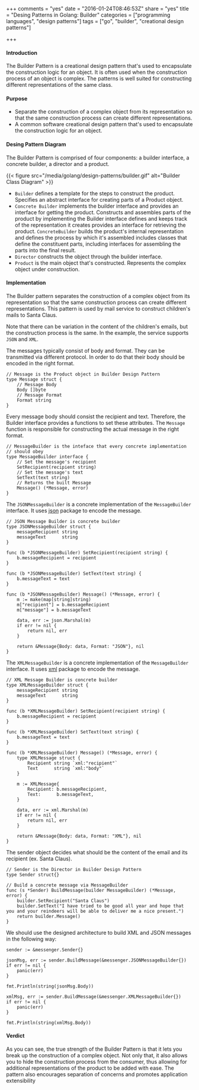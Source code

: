 +++
comments = "yes"
date = "2016-01-24T08:46:53Z"
share = "yes"
title = "Desing Patterns in Golang: Builder"
categories = ["programming languages", "design patterns"]
tags = ["go", "builder", "creational design patterns"]

+++

#### Introduction

The Builder Pattern is a creational design pattern that's used to
encapsulate the construction logic for an object. It is often used
when the construction process of an object is complex. The patterns is well
suited for constructing different representations of the same class.

#### Purpose

- Separate the construction of a complex object from its representation so that
	the same construction process can create different representations.
- A common software creational design pattern that's used to encapsulate the
	construction logic for an object.

#### Desing Pattern Diagram

The Builder Pattern is comprised of four components: a builder interface, a
concrete builder, a director and a product.

{{< figure src="/media/golang/design-patterns/builder.gif" alt="Builder Class Diagram" >}}

- `Builder` defines a template for the steps to construct the product.
	Specifies an abstract interface for creating parts of a Product object.
- `Concrete Builder` implements the builder interface and provides an interface
	for getting the product. Constructs and assembles parts of the product by
	implementing the Builder interface defines and keeps track of the
	representation it creates provides an interface for retrieving the product.
	`ConcreteBuilder` builds the product's internal representation and defines
	the process by which it's assembled includes classes that define the
	constituent parts, including interfaces for assembling the parts into the
	final result.
- `Director` constructs the object through the builder interface.
- `Product` is the main object that's constructed. Represents the complex
	object under construction.

#### Implementation

The Builder pattern separates the construction of a complex object from its
representation so that the same construction process can create different
representations. This pattern is used by mail service to construct
children's mails to Santa Claus.

Note that there can be variation in the content of the children's emails, but the
construction process is the same. In the example, the service supports `JSON`
and `XML`.

The messages typically consist of body and format. They can be transmitted via
different protocol. In order to do that their body should be encoded in the right
format.

```Golang
// Message is the Product object in Builder Design Pattern
type Message struct {
	// Message Body
	Body []byte
	// Message Format
	Format string
}
```

Every message body should consist the recipient and text. Therefore, the Builder
interface provides a functions to set these attributes. The `Message` function
is responsible for constructing the actual message in the right format.

```Golang
// MessageBuilder is the inteface that every concrete implementation
// should obey
type MessageBuilder interface {
	// Set the message's recipient
	SetRecipient(recipient string)
	// Set the message's text
	SetText(text string)
	// Returns the built Message
	Message() (*Message, error)
}
```

The `JSONMessageBuilder` is a concrete implementation of the `MessageBuilder`
interface. It uses [json](http://golang.org/pkg/encoding/json/) package to
encode the message.

```Golang
// JSON Message Builder is concrete builder
type JSONMessageBuilder struct {
	messageRecipient string
	messageText      string
}

func (b *JSONMessageBuilder) SetRecipient(recipient string) {
	b.messageRecipient = recipient
}

func (b *JSONMessageBuilder) SetText(text string) {
	b.messageText = text
}

func (b *JSONMessageBuilder) Message() (*Message, error) {
	m := make(map[string]string)
	m["recipient"] = b.messageRecipient
	m["message"] = b.messageText

	data, err := json.Marshal(m)
	if err != nil {
		return nil, err
	}

	return &Message{Body: data, Format: "JSON"}, nil
}
```

The `XMLMessageBuilder` is a concrete implementation of the `MessageBuilder`
interface. It uses [xml](http://golang.org/pkg/encoding/xml/) package to encode
the message.

```Golang
// XML Message Builder is concrete builder
type XMLMessageBuilder struct {
	messageRecipient string
	messageText      string
}

func (b *XMLMessageBuilder) SetRecipient(recipient string) {
	b.messageRecipient = recipient
}

func (b *XMLMessageBuilder) SetText(text string) {
	b.messageText = text
}

func (b *XMLMessageBuilder) Message() (*Message, error) {
	type XMLMessage struct {
		Recipient string `xml:"recipient"`
		Text      string `xml:"body"`
	}

	m := XMLMessage{
		Recipient: b.messageRecipient,
		Text:      b.messageText,
	}

	data, err := xml.Marshal(m)
	if err != nil {
		return nil, err
	}

	return &Message{Body: data, Format: "XML"}, nil
}
```

The sender object decides what should be the content of the email and its
recipient (ex. Santa Claus).

```Golang
// Sender is the Director in Builder Design Pattern
type Sender struct{}

// Build a concrete message via MessageBuilder
func (s *Sender) BuildMessage(builder MessageBuilder) (*Message, error) {
	builder.SetRecipient("Santa Claus")
	builder.SetText("I have tried to be good all year and hope that you and your reindeers will be able to deliver me a nice present.")
	return builder.Message()
}
```

We should use the designed architecture to build XML and JSON messages in the
following way:

```Golang
sender := &messenger.Sender{}

jsonMsg, err := sender.BuildMessage(&messenger.JSONMessageBuilder{})
if err != nil {
	panic(err)
}

fmt.Println(string(jsonMsg.Body))

xmlMsg, err := sender.BuildMessage(&messenger.XMLMessageBuilder{})
if err != nil {
	panic(err)
}

fmt.Println(string(xmlMsg.Body))
```

#### Verdict

As you can see, the true strength of the Builder Pattern is that it lets you
break up the construction of a complex object. Not only that, it also allows
you to hide the construction process from the consumer, thus allowing for
additional representations of the product to be added with ease. The pattern
also encourages separation of concerns and promotes application extensibility


